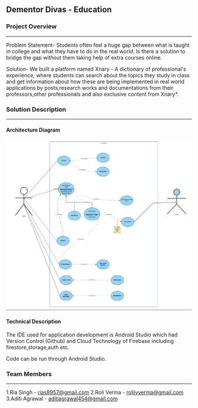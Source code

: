 ## Dementor Divas - Education

### Project Overview
----------------------------------

Problem Statement-
      Students often feel a huge gap between what is taught in college and what they have to do in the real world. Is there a solution         to bridge the gap without them taking help of extra courses online.
      
Solution-
      We built a platform named Xnary - A dictionary of professional's experience, where students can search about the topics they study      in class and get information about how these are being implemented in real world applications by posts,research works and      documentations from their professors,other professionals and also exclusive content from Xnary*.

### Solution Description
----------------------------------

#### Architecture Diagram

![](PPT/architechture%20diagram.jpeg)

#### Technical Description

The IDE used for application development is Android Studio which had Version Control (Github) and Cloud Technology of Firebase including firestore,storage,auth etc.

Code can be run through Android Studio.


### Team Members
----------------------------------

1.Ria Singh - rias8957@gmail.com
2.Roli Verma - roliivverma@gmail.com
3.Aditi Agrawal - aditiagrawal454@gmail.com

